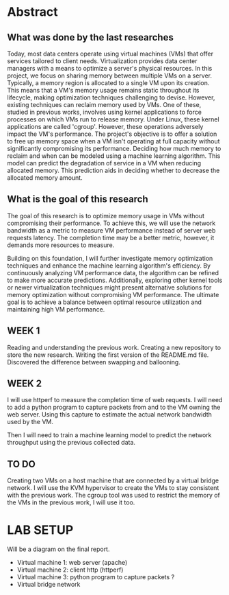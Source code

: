 # Abstract

## What was done by the last researches
Today, most data centers operate using virtual machines (VMs) that offer services tailored to client needs.
Virtualization provides data center managers with a means to optimize a server's physical resources. 
In this project, we focus on sharing memory between multiple VMs on a server. 
Typically, a memory region is allocated to a single VM upon its creation. 
This means that a VM's memory usage remains static throughout its lifecycle, 
making optimization techniques challenging to devise. 
However, existing techniques can reclaim memory used by VMs. 
One of these, studied in previous works, involves using kernel applications to force processes on which VMs run to release memory. 
Under Linux, these kernel applications are called 'cgroup'. 
However, these operations adversely impact the VM's performance. 
The project's objective is to offer a solution to free up memory space when a VM isn't operating at full capacity without significantly compromising its performance. 
Deciding how much memory to reclaim and when can be modeled using a machine learning algorithm. 
This model can predict the degradation of service in a VM when reducing allocated memory. 
This prediction aids in deciding whether to decrease the allocated memory amount.

## What is the goal of this research
The goal of this research is to optimize memory usage in VMs without compromising their performance. 
To achieve this, we will use the network bandwidth as a metric to measure VM performance instead of server web requests latency.
The completion time may be a better metric, however, it demands more resources to measure.

Building on this foundation, I will further investigate memory optimization techniques and enhance the machine learning algorithm's efficiency. 
By continuously analyzing VM performance data, the algorithm can be refined to make more accurate predictions. 
Additionally, exploring other kernel tools or newer virtualization techniques might present alternative solutions for memory optimization without compromising VM performance. 
The ultimate goal is to achieve a balance between optimal resource utilization and maintaining high VM performance.

## WEEK 1
Reading and understanding the previous work. 
Creating a new repository to store the new research.
Writing the first version of the README.md file.
Discovered the difference between swapping and ballooning.

## WEEK 2
I will use httperf to measure the completion time of web requests.
I will need to add a python program to capture packets from and to the VM owning the web server.
Using this capture to estimate the actual network bandwidth used by the VM.

Then I will need to train a machine learning model to predict the network throughput using the previous collected data.

## TO DO
Creating two VMs on a host machine that are connected by a virtual bridge network.
I will use the KVM hypervisor to create the VMs to stay consistent with the previous work.
The cgroup tool was used to restrict the memory of the VMs in the previous work, I will use it too.

# LAB SETUP
Will be a diagram on the final report.

- Virtual machine 1: web server (apache)
- Virtual machine 2: client http (httperf)
- Virtual machine 3: python program to capture packets ?
- Virtual bridge network
